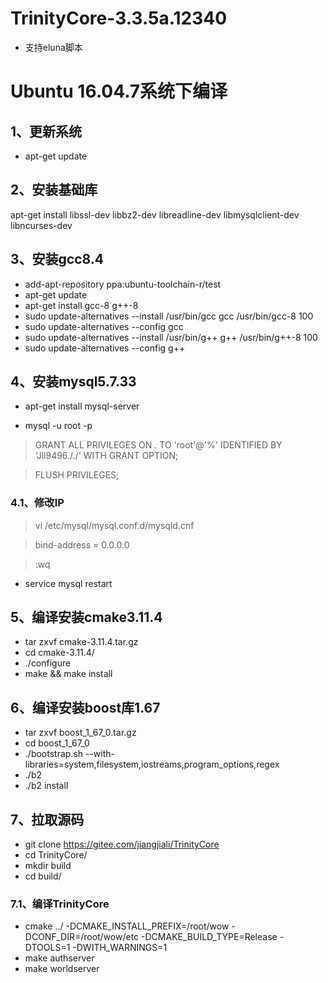 # TrinityCore-3.3.5a.12340
* 支持eluna脚本

# Ubuntu 16.04.7系统下编译
## 1、更新系统
* apt-get update

## 2、安装基础库
apt-get install libssl-dev libbz2-dev libreadline-dev libmysqlclient-dev libncurses-dev

## 3、安装gcc8.4
* add-apt-repository ppa:ubuntu-toolchain-r/test
* apt-get update
* apt-get install gcc-8 g++-8
* sudo update-alternatives --install /usr/bin/gcc gcc /usr/bin/gcc-8 100
* sudo update-alternatives --config gcc
* sudo update-alternatives --install /usr/bin/g++ g++ /usr/bin/g++-8 100
* sudo update-alternatives --config g++

## 4、安装mysql5.7.33
* apt-get install mysql-server

* mysql -u root -p
> GRANT ALL PRIVILEGES ON *.* TO 'root'@'%' IDENTIFIED BY 'Jll9496././' WITH GRANT OPTION;

> FLUSH PRIVILEGES;

### 4.1、修改IP
> vi /etc/mysql/mysql.conf.d/mysqld.cnf

> bind-address = 0.0.0.0

> :wq

* service mysql restart

## 5、编译安装cmake3.11.4
* tar zxvf cmake-3.11.4.tar.gz
* cd cmake-3.11.4/
* ./configure
* make && make install

## 6、编译安装boost库1.67
* tar zxvf boost_1_67_0.tar.gz
* cd boost_1_67_0
* ./bootstrap.sh --with-libraries=system,filesystem,iostreams,program_options,regex
* ./b2
* ./b2 install

## 7、拉取源码
* git clone https://gitee.com/jiangjiali/TrinityCore
* cd TrinityCore/
* mkdir build
* cd build/

### 7.1、编译TrinityCore
* cmake ../ -DCMAKE_INSTALL_PREFIX=/root/wow -DCONF_DIR=/root/wow/etc -DCMAKE_BUILD_TYPE=Release -DTOOLS=1 -DWITH_WARNINGS=1
* make authserver
* make worldserver